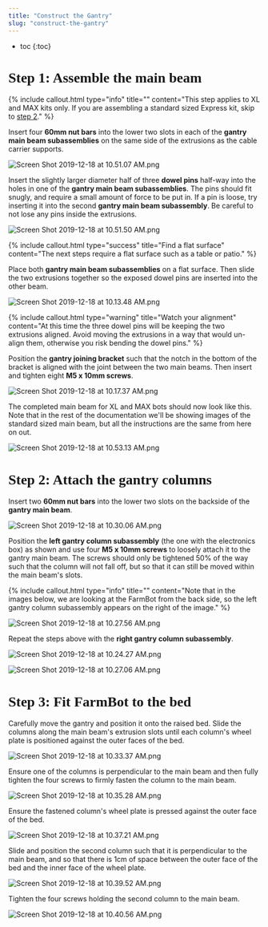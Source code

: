```yaml
---
title: "Construct the Gantry"
slug: "construct-the-gantry"
---
```


* toc
{:toc}


# Step 1: Assemble the main beam



{%
include callout.html
type="info"
title=""
content="This step applies to XL and MAX kits only. If you are assembling a standard sized Express kit, skip to [step 2](#step-2-attach-the-gantry-columns)."
%}

Insert four **60mm nut bars** into the lower two slots in each of the **gantry main beam subassemblies** on the same side of the extrusions as the cable carrier supports.

![Screen Shot 2019-12-18 at 10.51.07 AM.png](Screen_Shot_2019-12-18_at_10.51.07_AM.png)

Insert the slightly larger diameter half of three **dowel pins** half-way into the holes in one of the **gantry main beam subassemblies**. The pins should fit snugly, and require a small amount of force to be put in. If a pin is loose, try inserting it into the second **gantry main beam subassembly**. Be careful to not lose any pins inside the extrusions.

![Screen Shot 2019-12-18 at 10.51.50 AM.png](Screen_Shot_2019-12-18_at_10.51.50_AM.png)



{%
include callout.html
type="success"
title="Find a flat surface"
content="The next steps require a flat surface such as a table or patio."
%}

Place both **gantry main beam subassemblies** on a flat surface. Then slide the two extrusions together so the exposed dowel pins are inserted into the other beam.

![Screen Shot 2019-12-18 at 10.13.48 AM.png](Screen_Shot_2019-12-18_at_10.13.48_AM.png)



{%
include callout.html
type="warning"
title="Watch your alignment"
content="At this time the three dowel pins will be keeping the two extrusions aligned. Avoid moving the extrusions in a way that would un-align them, otherwise you risk bending the dowel pins."
%}

Position the **gantry joining bracket** such that the notch in the bottom of the bracket is aligned with the joint between the two main beams. Then insert and tighten eight **M5 x 10mm screws**.

![Screen Shot 2019-12-18 at 10.17.37 AM.png](Screen_Shot_2019-12-18_at_10.17.37_AM.png)

The completed main beam for XL and MAX bots should now look like this. Note that in the rest of the documentation we'll be showing images of the standard sized main beam, but all the instructions are the same from here on out.

![Screen Shot 2019-12-18 at 10.53.13 AM.png](Screen_Shot_2019-12-18_at_10.53.13_AM.png)



# Step 2: Attach the gantry columns

Insert two **60mm nut bars** into the lower two slots on the backside of the **gantry main beam**.

![Screen Shot 2019-12-18 at 10.30.06 AM.png](Screen_Shot_2019-12-18_at_10.30.06_AM.png)

Position the **left gantry column subassembly** (the one with the electronics box) as shown and use four **M5 x 10mm screws** to loosely attach it to the gantry main beam. The screws should only be tightened 50% of the way such that the column will not fall off, but so that it can still be moved within the main beam's slots.

{%
include callout.html
type="info"
title=""
content="Note that in the images below, we are looking at the FarmBot from the back side, so the left gantry column subassembly appears on the right of the image."
%}



![Screen Shot 2019-12-18 at 10.27.56 AM.png](Screen_Shot_2019-12-18_at_10.27.56_AM.png)

Repeat the steps above with the **right gantry column subassembly**.

![Screen Shot 2019-12-18 at 10.24.27 AM.png](Screen_Shot_2019-12-18_at_10.24.27_AM.png)



![Screen Shot 2019-12-18 at 10.27.06 AM.png](Screen_Shot_2019-12-18_at_10.27.06_AM.png)



# Step 3: Fit FarmBot to the bed

Carefully move the gantry and position it onto the raised bed. Slide the columns along the main beam's extrusion slots until each column's wheel plate is positioned against the outer faces of the bed.

![Screen Shot 2019-12-18 at 10.33.37 AM.png](Screen_Shot_2019-12-18_at_10.33.37_AM.png)

Ensure one of the columns is perpendicular to the main beam and then fully tighten the four screws to firmly fasten the column to the main beam.

![Screen Shot 2019-12-18 at 10.35.28 AM.png](Screen_Shot_2019-12-18_at_10.35.28_AM.png)

Ensure the fastened column's wheel plate is pressed against the outer face of the bed.

![Screen Shot 2019-12-18 at 10.37.21 AM.png](Screen_Shot_2019-12-18_at_10.37.21_AM.png)

Slide and position the second column such that it is perpendicular to the main beam, and so that there is 1cm of space between the outer face of the bed and the inner face of the wheel plate.

![Screen Shot 2019-12-18 at 10.39.52 AM.png](Screen_Shot_2019-12-18_at_10.39.52_AM.png)

Tighten the four screws holding the second column to the main beam.

![Screen Shot 2019-12-18 at 10.40.56 AM.png](Screen_Shot_2019-12-18_at_10.40.56_AM.png)



<style>
.hub-container {
  max-width: 1350px;
}

h1 {
  font-family: Inknut Antiqua;
}
  
a[title="Guides"] {
  color: #f4f4f4!important;
  border-bottom: 5px solid #f4f4f4;
  padding-bottom: 20px!important;
}
  
a[title="Guides"]:hover {
  color: white!important;
  border-bottom-color: white;
}
  
#hub-header li a:hover {
  box-shadow: none!important;
}
</style>

<meta name="theme-color" content="#942401">

